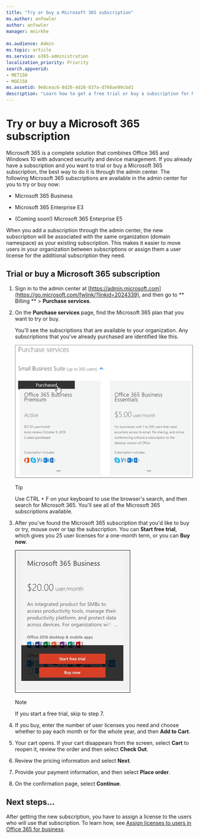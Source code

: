 ```yaml
---
title: "Try or buy a Microsoft 365 subscription"
ms.author: anfowler
author: anfowler
manager: mnirkhe

ms.audience: Admin
ms.topic: article
ms.service: o365-administration
localization_priority: Priority
search.appverid:
- MET150
- MOE150
ms.assetid: 9e8ceac6-8d20-4d28-837a-d766ae99cbd1
description: "Learn how to get a free trial or buy a subscription for Microsoft 365."
---
```


# Try or buy a Microsoft 365 subscription

Microsoft 365 is a complete solution that combines Office 365 and Windows 10 with advanced security and device management. If you already have a subscription and you want to trial or buy a Microsoft 365 subscription, the best way to do it is through the admin center. The following Microsoft 365 subscriptions are available in the admin center for you to try or buy now:
  
- Microsoft 365 Business
    
- Microsoft 365 Enterprise E3
    
- (Coming soon!) Microsoft 365 Enterprise E5
    
When you add a subscription through the admin center, the new subscription will be associated with the same organization (domain namespace) as your existing subscription. This makes it easier to move users in your organization between subscriptions or assign them a user license for the additional subscription they need.
  
## Trial or buy a Microsoft 365 subscription

1. Sign in to the admin center at [https://admin.microsoft.com](https://go.microsoft.com/fwlink/?linkid=2024339), and then go to ** Billing ** \> **Purchase services**.
    
2. On the **Purchase services** page, find the Microsoft 365 plan that you want to try or buy. 
    
    You'll see the subscriptions that are available to your organization. Any subscriptions that you've already purchased are identified like this.
    
    ![Banner that shows that a subscription has already been purchased for this organization.](media/9e18d31a-24a5-4c64-a71c-fafd4a4feb28.png)
  
    > [!TIP]
    > Use CTRL + F on your keyboard to use the browser's search, and then search for Microsoft 365. You'll see all of the Microsoft 365 subscriptions available. 
  
3. After you've found the Microsoft 365 subscription that you'd like to buy or try, mouse over or tap the subscription. You can **Start free trial**, which gives you 25 user licenses for a one-month term, or you can **Buy now**.
    
    ![Screen capture: Microsoft 365 Business subscription card.](media/a1653370-d536-4b26-9757-d3e760c156ae.png)
  
    > [!NOTE]
    > If you start a free trial, skip to step 7. 
  
4. If you buy, enter the number of user licenses you need and choose whether to pay each month or for the whole year, and then **Add to Cart**.
    
5. Your cart opens. If your cart disappears from the screen, select **Cart** to reopen it, review the order and then select **Check Out**.
    
6. Review the pricing information and select **Next**.
    
7. Provide your payment information, and then select **Place order**.
    
8. On the confirmation page, select **Continue**.
    
## Next steps...

After getting the new subscription, you have to assign a license to the users who will use that subscription. To learn how, see [Assign licenses to users in Office 365 for business](subscriptions-and-billing/assign-licenses-to-users.md).
  

